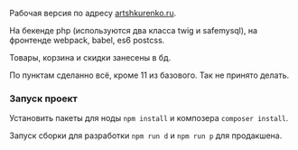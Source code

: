 Рабочая версия по адресу [artshkurenko.ru](http://artshkurenko.ru).

На бекенде php (используются два класса twig и safemysql), на фронтенде webpack, babel, es6 postcss.

Товары, корзина и скидки занесены в бд.

По пунктам сделанно всё, кроме 11 из базового. Так не принято делать.

### Запуск проект

Установить пакеты для ноды `npm install` и композера `composer install`.

Запуск сборки для разработки `npm run d` и `npm run p` для продакшена.